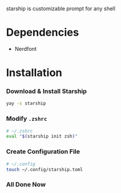 starship is customizable prompt for any shell

# Dependencies 
- Nerdfont
# Installation 

### Download & Install Starship
```sh
yay -s starship 
```

### Modify `.zshrc`
```sh
# ~/.zshrc 
eval "$(starship init zsh)"
``` 

### Create Configuration File 
```sh
# ~/.config 
touch ~/.config/starship.toml 
```
### All Done Now 